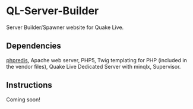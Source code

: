 # QL-Server-Builder
Server Builder/Spawner website for Quake Live.

## Dependencies
[phpredis](http://github.com/phpredis/phpredis), Apache web server, PHP5, Twig templating for PHP (included in the vendor files), Quake Live Dedicated Server with minqlx, Supervisor.

## Instructions
Coming soon!
